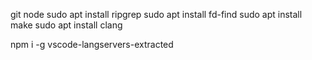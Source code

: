 git
node
sudo apt install ripgrep
sudo apt install fd-find
sudo apt install make
sudo apt install clang

npm i -g vscode-langservers-extracted
